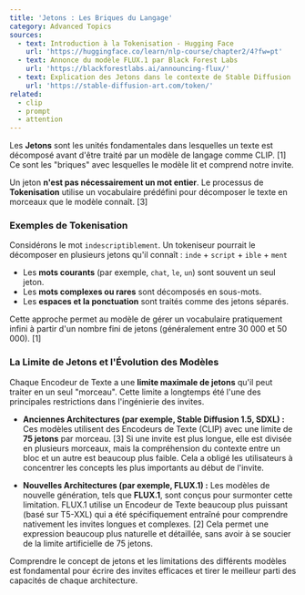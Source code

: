 ```yaml
---
title: 'Jetons : Les Briques du Langage'
category: Advanced Topics
sources:
  - text: Introduction à la Tokenisation - Hugging Face
    url: 'https://huggingface.co/learn/nlp-course/chapter2/4?fw=pt'
  - text: Annonce du modèle FLUX.1 par Black Forest Labs
    url: 'https://blackforestlabs.ai/announcing-flux/'
  - text: Explication des Jetons dans le contexte de Stable Diffusion
    url: 'https://stable-diffusion-art.com/token/'
related:
  - clip
  - prompt
  - attention
---
```


Les **Jetons** sont les unités fondamentales dans lesquelles un texte est décomposé avant d'être traité par un modèle de langage comme CLIP. [1] Ce sont les "briques" avec lesquelles le modèle lit et comprend notre invite.

Un jeton **n'est pas nécessairement un mot entier**. Le processus de **Tokenisation** utilise un vocabulaire prédéfini pour décomposer le texte en morceaux que le modèle connaît. [3]

### Exemples de Tokenisation

Considérons le mot `indescriptiblement`. Un tokeniseur pourrait le décomposer en plusieurs jetons qu'il connaît :
`inde` + `script` + `ible` + `ment`

- Les **mots courants** (par exemple, `chat`, `le`, `un`) sont souvent un seul jeton.
- Les **mots complexes ou rares** sont décomposés en sous-mots.
- Les **espaces et la ponctuation** sont traités comme des jetons séparés.

Cette approche permet au modèle de gérer un vocabulaire pratiquement infini à partir d'un nombre fini de jetons (généralement entre 30 000 et 50 000). [1]

### La Limite de Jetons et l'Évolution des Modèles

Chaque Encodeur de Texte a une **limite maximale de jetons** qu'il peut traiter en un seul "morceau". Cette limite a longtemps été l'une des principales restrictions dans l'ingénierie des invites.

- **Anciennes Architectures (par exemple, Stable Diffusion 1.5, SDXL) :**
  Ces modèles utilisent des Encodeurs de Texte (CLIP) avec une limite de **75 jetons** par morceau. [3] Si une invite est plus longue, elle est divisée en plusieurs morceaux, mais la compréhension du contexte entre un bloc et un autre est beaucoup plus faible. Cela a obligé les utilisateurs à concentrer les concepts les plus importants au début de l'invite.

- **Nouvelles Architectures (par exemple, FLUX.1) :**
  Les modèles de nouvelle génération, tels que **FLUX.1**, sont conçus pour surmonter cette limitation. FLUX.1 utilise un Encodeur de Texte beaucoup plus puissant (basé sur T5-XXL) qui a été spécifiquement entraîné pour comprendre nativement les invites longues et complexes. [2] Cela permet une expression beaucoup plus naturelle et détaillée, sans avoir à se soucier de la limite artificielle de 75 jetons.

Comprendre le concept de jetons et les limitations des différents modèles est fondamental pour écrire des invites efficaces et tirer le meilleur parti des capacités de chaque architecture.
